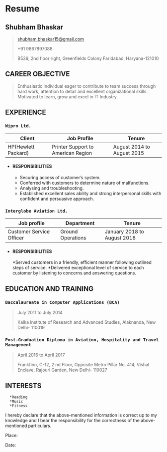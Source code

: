 # Resume

## Shubham Bhaskar

>shubham.bhaskar15@gmail.com
>
>+91 9867897088
>
>B539, 2nd floor right, Greenfields Colony
>Faridabad, Haryana-121010
>
>
## CAREER OBJECTIVE
>
>Enthusiastic individual eager to contribute to team success through hard work, attention to detail and excellent organizational skills. Motivated to learn, grow and excel in IT Industry.

## EXPERIENCE

### `Wipro Ltd.`
| Client | Job Profile | Tenure |
| --- | --- | --- |
|HP(Hewlett Packard)|Printer Support to American Region|August 2014 to August 2015|
* #### RESPONSIBILITIES
   * Securing access of customer’s system.
   * Conferred with customers to determine nature of malfunctions.
   * Analysing and troubleshooting.
   * Established excellent sales ability and strong interpersonal skills with confident
and persuasive approach.

### `Interglobe Aviation Ltd.`
| Job profile | Department | Tenure |
| --- | --- | --- |
|Customer Service Officer|Ground Operations|January 2018 to August 2018|
* #### RESPONSIBILITIES
   *Served customers in a friendly, efficient manner following outlined steps of
service.
   *Delivered exceptional level of service to each customer by listening to concerns
and answering questions.

## EDUCATION AND TRAINING

### `Baccalaureate in Computer Applications (BCA)`
>
>July 2011 to July 2014
>
>Kalka Institute of Research and Advanced Studies, Alaknanda, New Delhi- 110019

### `Post-Graduation Diploma in Aviation, Hospitality and Travel Management`
>
>April 2016 to April 2017
>
>Frankfinn, C-12, 2 nd Floor, Opposite Metro Pillar No. 414, Vishal Enclave,
Rajouri Garden, New Delhi- 110027

## INTERESTS

      *Reading
      *Music
      *Fitness

>
>
I hereby declare that the above-mentioned information is correct up to my knowledge and I
bear the responsibility for the correctness of the above-mentioned particulars.
>
Place:
>
Date:
